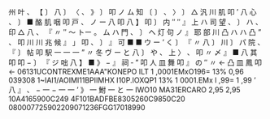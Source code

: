 州 叶 、 【 〕 八 〕 〈 、 》 〕 叩 ノ ム 知 〔 〕 、 〉 〕 △ 汎 川 肌 叩 ’ 八 心 、 〕 ■ 酪 肌 咽 叩 戸 、 ノ ー 八 叩 八 】 叩 〕 内 ″ ″ 』 上 ハ 司 望 、 〕 ハ 、 印 △ 八 、 『 〃 ″ 〜 トー 。 ム ハ 門 、 〕 へ 灯 句 ノ 』 耶 部 川 凸 ハ ハ 凸 ” 、 叩 川 川 兆 候 』 」 叩 、 〕 』 可 ■ ■ ウ ー ’ く 〕 『 〃 八 〕 川 〕 パ 院 、 『 〕 帖 叩 駅 一 一 一 ” 〃 冬 ヴ ー と 八 〕 や 、 上 〉 、 叩 〃 〆 』 ■ 八 其 叩 叩 − 〕 『 ジ 咄 八 】 ■ 》 − 』 祠 ‐ ” 叩 人 皿 舞 叩 』 の ″ 〃 ← 凸 皿 鳳 叩 ← 06131UCONTREXME1AAA"KONEPO ILT 1 ,0001EMxO196= 13% 0,96 039308 1~IAI1/AOIMI11BPIIMHX I10P.IOXQP1 13% 1 0001.EMx l ,99= 1 ,99 ’ 八 』 、 − 一 − 一 一 ’ 》 一 鮒 一 と 一 IWO10 MA31ERCARO 2,95 2,95 10A4165900C249 4F101BADFBE8305260C9850C20 080007725902209071236FGG17018990